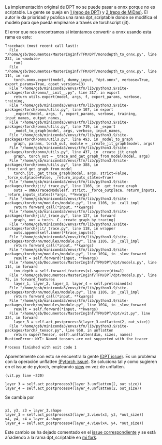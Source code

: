 La implementación original de DPT no se puede pasar a onnx porque no es scriptable. La gente se queja en [1 (repo de DPT)](https://github.com/isl-org/DPT/issues/42) y [2 (repo de MiDas)](https://github.com/isl-org/MiDaS/issues/122). El autor le da prioridad y publica una rama dpt_scriptable donde se modifica el modelo para que pueda emplearse a través de torchscript (jit).

El error que nos encontramos si intentamos convertir a onnx usando esta rama es este:

```
Traceback (most recent call last):
  File "/home/gsb/Documentos/MasterIngInf/TFM/DPT/monodepth_to_onnx.py", line 232, in <module>
    run(
  File "/home/gsb/Documentos/MasterIngInf/TFM/DPT/monodepth_to_onnx.py", line 114, in run
    torch.onnx.export(model, dummy_input, "dpt.onnx", verbose=True, export_params=True, opset_version=13)
  File "/home/gsb/miniconda3/envs/tfm/lib/python3.9/site-packages/torch/onnx/__init__.py", line 317, in export
    return utils.export(model, args, f, export_params, verbose, training,
  File "/home/gsb/miniconda3/envs/tfm/lib/python3.9/site-packages/torch/onnx/utils.py", line 107, in export
    _export(model, args, f, export_params, verbose, training, input_names, output_names,
  File "/home/gsb/miniconda3/envs/tfm/lib/python3.9/site-packages/torch/onnx/utils.py", line 719, in _export
    _model_to_graph(model, args, verbose, input_names,
  File "/home/gsb/miniconda3/envs/tfm/lib/python3.9/site-packages/torch/onnx/utils.py", line 493, in _model_to_graph
    graph, params, torch_out, module = _create_jit_graph(model, args)
  File "/home/gsb/miniconda3/envs/tfm/lib/python3.9/site-packages/torch/onnx/utils.py", line 437, in _create_jit_graph
    graph, torch_out = _trace_and_get_graph_from_model(model, args)
  File "/home/gsb/miniconda3/envs/tfm/lib/python3.9/site-packages/torch/onnx/utils.py", line 388, in _trace_and_get_graph_from_model
    torch.jit._get_trace_graph(model, args, strict=False, _force_outplace=False, _return_inputs_states=True)
  File "/home/gsb/miniconda3/envs/tfm/lib/python3.9/site-packages/torch/jit/_trace.py", line 1166, in _get_trace_graph
    outs = ONNXTracedModule(f, strict, _force_outplace, return_inputs, _return_inputs_states)(*args, **kwargs)
  File "/home/gsb/miniconda3/envs/tfm/lib/python3.9/site-packages/torch/nn/modules/module.py", line 1106, in _call_impl
    return forward_call(*input, **kwargs)
  File "/home/gsb/miniconda3/envs/tfm/lib/python3.9/site-packages/torch/jit/_trace.py", line 127, in forward
    graph, out = torch._C._create_graph_by_tracing(
  File "/home/gsb/miniconda3/envs/tfm/lib/python3.9/site-packages/torch/jit/_trace.py", line 118, in wrapper
    outs.append(self.inner(*trace_inputs))
  File "/home/gsb/miniconda3/envs/tfm/lib/python3.9/site-packages/torch/nn/modules/module.py", line 1106, in _call_impl
    return forward_call(*input, **kwargs)
  File "/home/gsb/miniconda3/envs/tfm/lib/python3.9/site-packages/torch/nn/modules/module.py", line 1094, in _slow_forward
    result = self.forward(*input, **kwargs)
  File "/home/gsb/Documentos/MasterIngInf/TFM/DPT/dpt/models.py", line 114, in forward
    inv_depth = self.forward_features(x).squeeze(dim=1)
  File "/home/gsb/Documentos/MasterIngInf/TFM/DPT/dpt/models.py", line 75, in forward_features
    layer_1, layer_2, layer_3, layer_4 = self.pretrained(x)
  File "/home/gsb/miniconda3/envs/tfm/lib/python3.9/site-packages/torch/nn/modules/module.py", line 1106, in _call_impl
    return forward_call(*input, **kwargs)
  File "/home/gsb/miniconda3/envs/tfm/lib/python3.9/site-packages/torch/nn/modules/module.py", line 1094, in _slow_forward
    result = self.forward(*input, **kwargs)
  File "/home/gsb/Documentos/MasterIngInf/TFM/DPT/dpt/vit.py", line 324, in forward
    layer_3 = self.act_postprocess3(layer_3.unflatten(2, out_size))
  File "/home/gsb/miniconda3/envs/tfm/lib/python3.9/site-packages/torch/_tensor.py", line 958, in unflatten
    return super(Tensor, self).unflatten(dim, sizes, names)
RuntimeError: NYI: Named tensors are not supported with the tracer

Process finished with exit code 1
```

Aparentemente con esto se encuentra la gente [(DPT issue)](https://github.com/isl-org/DPT/issues/42). Es un problema con la operación unflatten [(Pytorch issue)](https://github.com/pytorch/pytorch/issues/49538). Se soluciona tal y como sugieren en el issue de pytorch, empleando [view](https://pytorch.org/docs/stable/generated/torch.Tensor.view.html) en vez de unflatten.

```
(vit.py line ~320)

layer_3 = self.act_postprocess3(layer_3.unflatten(2, out_size))
layer_4 = self.act_postprocess4(layer_4.unflatten(2, out_size))

```

Se cambia por

```

x3, y3, z3 = layer_3.shape
layer_3 = self.act_postprocess3(layer_3.view(x3, y3, *out_size))
x4, y4, z4 = layer_4.shape
layer_4 = self.act_postprocess4(layer_4.view(x4, y4, *out_size))

```

Este cambio se ha dejado comentado en el [issue correspondiente](https://github.com/isl-org/DPT/issues/42) y se está añadiendo a la rama dpt_scriptable en [mi fork](https://github.com/guillesanbri/DPT/tree/dpt_scriptable).